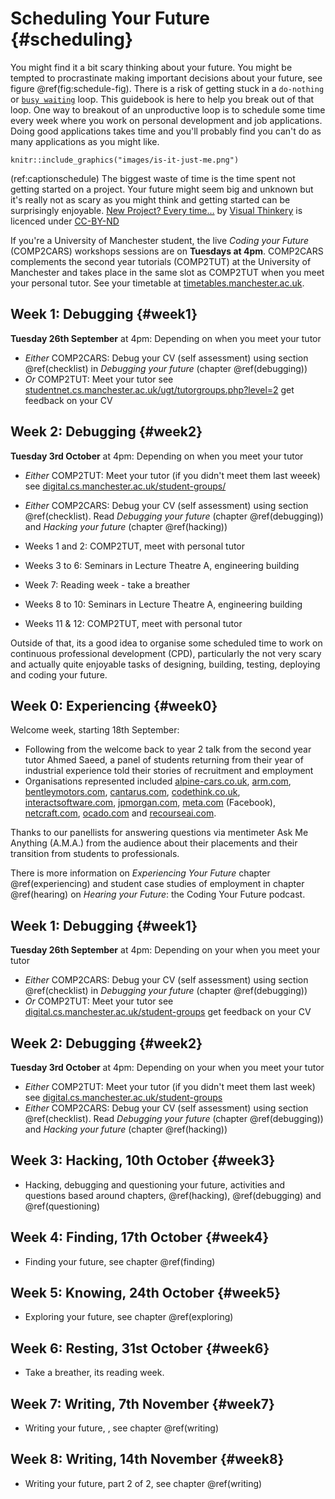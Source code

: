
# Scheduling Your Future {#scheduling}
You might find it a bit scary thinking about your future. You might be tempted to procrastinate making important decisions about your future, see figure \@ref(fig:schedule-fig). There is a risk of getting stuck in a `do-nothing` or [`busy waiting`](https://en.wikipedia.org/wiki/Busy_waiting) loop. This guidebook is here to help you break out of that loop. One way to breakout of an unproductive loop is to schedule some time every week where you work on personal development and job applications. Doing good applications takes time and you'll probably find you can't do as many applications as you might like.

```{r schedule-fig, echo = FALSE, fig.align = "center", out.width = "100%", fig.cap = "(ref:captionschedule)"}
knitr::include_graphics("images/is-it-just-me.png")
```
(ref:captionschedule) The biggest waste of time is the time spent not getting started on a project. Your future might seem big and unknown but it's really not as scary as you might think and getting started can be surprisingly enjoyable. [New Project? Every time…](https://bryanmmathers.com/new-project-every-time/) by [Visual Thinkery](https://visualthinkery.com/) is licenced under [CC-BY-ND](https://creativecommons.org/licenses/by-nd/4.0/)

If you're a University of Manchester student, the live *Coding your Future* (COMP2CARS) workshops sessions are on **Tuesdays at 4pm**. COMP2CARS complements the second year tutorials (COMP2TUT) at the University of Manchester and takes place in the same slot as COMP2TUT when you meet your personal tutor. See your timetable at [timetables.manchester.ac.uk](https://timetables.manchester.ac.uk/).

## Week 1: Debugging {#week1}
**Tuesday 26th September** at 4pm: Depending on when you meet your tutor

* *Either* COMP2CARS: Debug your CV (self assessment) using section \@ref(checklist) in *Debugging your future* (chapter \@ref(debugging))
* *Or* COMP2TUT: Meet your tutor see [studentnet.cs.manchester.ac.uk/ugt/tutorgroups.php?level=2](http://studentnet.cs.manchester.ac.uk/ugt/tutorgroups.php?level=2) get feedback on your CV

## Week 2: Debugging {#week2}
**Tuesday 3rd October** at 4pm: Depending on when you meet your tutor

* *Either* COMP2TUT: Meet your tutor (if you didn't meet them last weeek) see [digital.cs.manchester.ac.uk/student-groups/](https://digital.cs.manchester.ac.uk/student-groups/)
* *Either* COMP2CARS: Debug your CV (self assessment) using section \@ref(checklist). Read *Debugging your future* (chapter \@ref(debugging)) and *Hacking your future* (chapter \@ref(hacking))



* Weeks 1 and 2: COMP2TUT, meet with personal tutor
* Weeks 3 to 6: Seminars in Lecture Theatre A, engineering building 
* Week 7: Reading week - take a breather
* Weeks 8 to 10: Seminars in Lecture Theatre A, engineering building
* Weeks 11 & 12: COMP2TUT, meet with personal tutor

Outside of that, its a good idea to organise some scheduled time to work on continuous professional development (CPD), particularly the not very scary and actually quite enjoyable tasks of designing, building, testing, deploying and coding your future.

## Week 0: Experiencing {#week0}
Welcome week, starting 18th September: 

* Following from the welcome back to year 2 talk from the second year tutor Ahmed Saeed, a panel of students returning from their year of industrial experience told their stories of recruitment and employment 
* Organisations represented included [alpine-cars.co.uk](https://www.alpine-cars.co.uk/), [arm.com](https://www.arm.com/), [bentleymotors.com](https://www.bentleymotors.com/), [cantarus.com](https://www.cantarus.com/), [codethink.co.uk](https://www.codethink.co.uk/), [interactsoftware.com](https://www.interactsoftware.com/), [jpmorgan.com](https://www.jpmorgan.com/), [meta.com](meta.com) (Facebook),  [netcraft.com](https://www.netcraft.com/), [ocado.com](https://www.ocado.com/) and [recourseai.com](https://www.recourseai.com/).

Thanks to our panellists for answering questions via mentimeter Ask Me Anything (A.M.A.) from the audience about their placements and their transition from students to professionals. 

There is more information on *Experiencing Your Future* chapter \@ref(experiencing) and student case studies of employment in chapter \@ref(hearing) on *Hearing your Future*: the Coding Your Future podcast.

## Week 1: Debugging {#week1}
**Tuesday 26th September** at 4pm: Depending on your when you meet your tutor

* *Either* COMP2CARS: Debug your CV (self assessment) using section \@ref(checklist) in *Debugging your future* (chapter \@ref(debugging))
* *Or* COMP2TUT: Meet your tutor see [digital.cs.manchester.ac.uk/student-groups](https://digital.cs.manchester.ac.uk/student-groups/) get feedback on your CV

## Week 2: Debugging {#week2}
**Tuesday 3rd October** at 4pm: Depending on your when you meet your tutor

* *Either* COMP2TUT: Meet your tutor (if you didn't meet them last week) see [digital.cs.manchester.ac.uk/student-groups](https://digital.cs.manchester.ac.uk/student-groups/)
* *Either* COMP2CARS: Debug your CV (self assessment) using section \@ref(checklist). Read *Debugging your future* (chapter \@ref(debugging)) and *Hacking your future* (chapter \@ref(hacking))

## Week 3: Hacking, 10th October {#week3}

* Hacking, debugging and questioning your future, activities and questions based around chapters, \@ref(hacking), \@ref(debugging) and \@ref(questioning)


## Week 4: Finding, 17th October {#week4}

* Finding your future, see chapter \@ref(finding) 

## Week 5: Knowing, 24th October  {#week5}

* Exploring your future, see chapter \@ref(exploring) 

## Week 6: Resting, 31st October {#week6}

* Take a breather, its reading week.

## Week 7: Writing, 7th November  {#week7}

* Writing your future, , see chapter \@ref(writing)

## Week 8: Writing, 14th November  {#week8}

* Writing your future, part 2 of 2, see chapter \@ref(writing)
